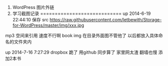 1. WordPress 图片外链
2. 学习截图记录
============================
up 2014-6-19 22:44:10
保存
src  https://raw.githubusercontent.com/letbewith/Storage-for-WordPress/master/img/xxx.jpg

mp3 空间来引用 速度不行啊
book
img  在目录外面图不管他了 以后都放入具体命名的文件夹内

up 2014-7-16 7:27:29
dropbox 跪了 用github 同步算了 家里网太渣 翻墙也慢
添加2本书

